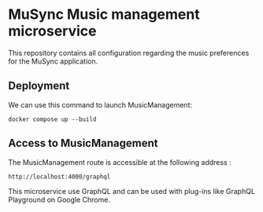 # MuSync Music management microservice

This repository contains all configuration regarding the music preferences for the MuSync application.

## Deployment

We can use this command to launch MusicManagement:

```
docker compose up --build
```

## Access to MusicManagement

The MusicManagement route is accessible at the following address :

```
http://localhost:4000/graphql
```

This microservice use GraphQL and can be used with plug-ins like GraphQL Playground on Google Chrome. 
